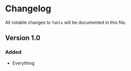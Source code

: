 # Changelog

All notable changes to `Table` will be documented in this file.

## Version 1.0

### Added
- Everything
